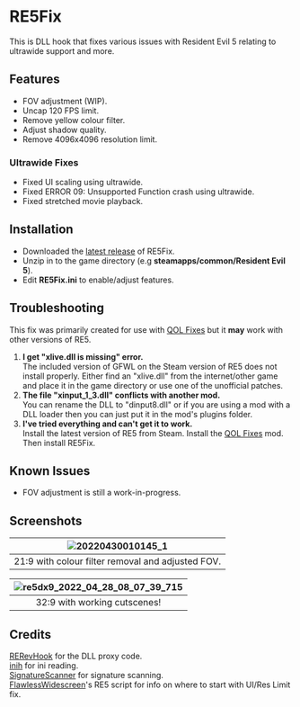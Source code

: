 # RE5Fix
This is DLL hook that fixes various issues with Resident Evil 5 relating to ultrawide support and more.<br />

## Features
- FOV adjustment (WIP).
- Uncap 120 FPS limit.
- Remove yellow colour filter.
- Adjust shadow quality.
- Remove 4096x4096 resolution limit.

### Ultrawide Fixes
- Fixed UI scaling using ultrawide.
- Fixed ERROR 09: Unsupported Function crash using ultrawide.
- Fixed stretched movie playback.

## Installation
- Downloaded the [latest release](https://github.com/Lyall/RE5Fix/releases) of RE5Fix.
- Unzip in to the game directory (e.g **steamapps/common/Resident Evil 5**).
- Edit **RE5Fix.ini** to enable/adjust features.

## Troubleshooting
This fix was primarily created for use with [QOL Fixes](https://steamcommunity.com/sharedfiles/filedetails/?id=1533171339) but it **may** work with other versions of RE5.

1. **I get "xlive.dll is missing" error.** <br />
The included version of GFWL on the Steam version of RE5 does not install properly. Either find an "xlive.dll" from the internet/other game and place it in the game directory or use one of the unofficial patches. <br />
2. **The file "xinput_1_3.dll" conflicts with another mod.** <br />
You can rename the DLL to "dinput8.dll" or if you are using a mod with a DLL loader then you can just put it in the mod's plugins folder.
3. **I've tried everything and can't get it to work.** <br />
Install the latest version of RE5 from Steam. Install the [QOL Fixes](https://steamcommunity.com/sharedfiles/filedetails/?id=1533171339) mod. Then install RE5Fix.

## Known Issues
- FOV adjustment is still a work-in-progress.

## Screenshots

| ![20220430010145_1](https://user-images.githubusercontent.com/695941/166082065-67568c51-8e1e-4cd1-af49-5e956860a47a.jpg) |
|:--:|
| 21:9 with colour filter removal and adjusted FOV. |

| ![re5dx9_2022_04_28_08_07_39_715](https://user-images.githubusercontent.com/695941/165991472-15f70372-551e-45b7-a48c-2323eb52e605.jpg) |
|:--:|
| 32:9 with working cutscenes! |


## Credits
[RERevHook](https://www.nexusmods.com/residentevilrevelations/mods/26) for the DLL proxy code.<br />
[inih](https://github.com/jtilly/inih) for ini reading.<br />
[SignatureScanner](https://github.com/Imrglop/SignatureScanner) for signature scanning.<br />
[FlawlessWidescreen](http://www.flawlesswidescreen.org/)'s RE5 script for info on where to start with UI/Res Limit fix.


